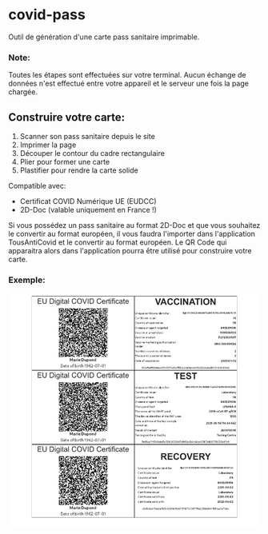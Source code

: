 # covid-pass

Outil de génération d'une carte pass sanitaire imprimable.

### Note:  
Toutes les étapes sont effectuées sur votre terminal. Aucun échange de données n'est effectué entre votre appareil et le serveur une fois la page chargée.

## Construire votre carte:
1. Scanner son pass sanitaire depuis le site
1. Imprimer la page
1. Découper le contour du cadre rectangulaire
1. Plier pour former une carte 
1. Plastifier pour rendre la carte solide

Compatible avec:
* Certificat COVID Numérique UE (EUDCC)
* 2D-Doc (valable uniquement en France !)

Si vous possédez un pass sanitaire au format 2D-Doc et que vous souhaitez le convertir au format européen, il vous faudra l'importer dans l'application TousAntiCovid et le convertir au format européen. Le QR Code qui apparaitra alors dans l'application pourra être utilisé pour construire votre carte.

### Exemple:
![](doc/specimens.png)
